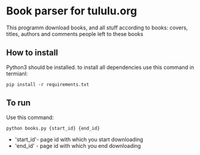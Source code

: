 # Book parser for tululu.org

This programm download books, and all stuff according to books: covers, titles, authors and comments people left to these books

## How to install

Python3 should be installed. to install all dependencies use this command in termianl:

```pip install -r requirements.txt```

## To run

Use this command:

```python books.py {start_id} {end_id}```

* 'start_id'- page id with which you start downloading
* 'end_id' - page id with which you end downloading
